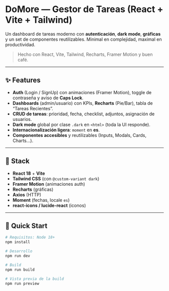 # DoMore — Gestor de Tareas (React + Vite + Tailwind)

Un dashboard de tareas moderno con **autenticación**, **dark mode**, **gráficas** y un set de componentes reutilizables. Minimal en complejidad, maximal en productividad.

> Hecho con React, Vite, Tailwind, Recharts, Framer Motion y buen café.

---

## ✨ Features

- **Auth** (Login / SignUp) con animaciones (Framer Motion), toggle de contraseña y aviso de **Caps Lock**.
- **Dashboards** (admin/usuario) con KPIs, **Recharts** (Pie/Bar), tabla de “Tareas Recientes”.
- **CRUD de tareas**: prioridad, fecha, checklist, adjuntos, asignación de usuarios.
- **Dark mode** global por clase `.dark` en `<html>` (toda la UI responde).
- **Internacionalización ligera**: `moment` en **es**.
- **Componentes accesibles** y reutilizables (Inputs, Modals, Cards, Charts…).

---

## 🧰 Stack

- **React 18** + **Vite**
- **Tailwind CSS** (con `@custom-variant dark`)
- **Framer Motion** (animaciones auth)
- **Recharts** (gráficas)
- **Axios** (HTTP)
- **Moment** (fechas, locale `es`)
- **react-icons / lucide-react** (iconos)

---

## 🚀 Quick Start

```bash
# Requisitos: Node 18+
npm install

# Desarrollo
npm run dev

# Build
npm run build

# Vista previa de la build
npm run preview
